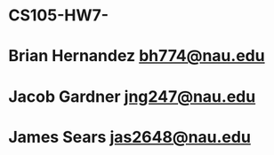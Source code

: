 # CS105-HW7-
# Brian Hernandez bh774@nau.edu
# Jacob Gardner jng247@nau.edu
# James Sears jas2648@nau.edu

